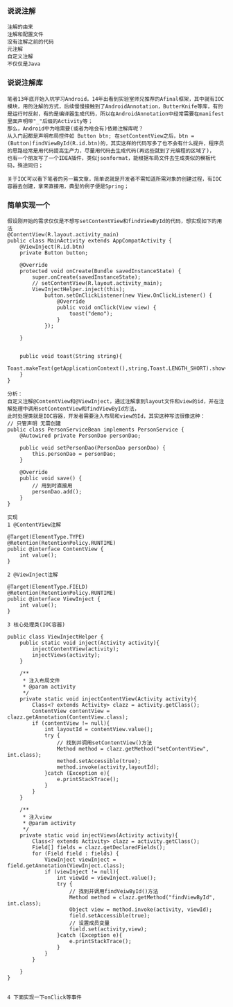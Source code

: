 ### 说说注解
   
    注解的由来
    注解和配置文件
    没有注解之前的代码
    元注解
    自定义注解
    不仅仅是Java
    
### 说说注解库
    笔者13年底开始入坑学习Android，14年出看到实验室师兄推荐的Afinal框架，其中就有IOC模块，用的注解的方式，后续慢慢接触到了AndroidAnnotation，ButterKnife等库，有的是运行时反射，有的是编译器生成代码，所以在AndroidAnnotation中经常需要在manifest里面声明带"_"后缀的Activity等；
    那么，Android中为啥需要(或者为啥会有)依赖注解库呢？
    从入门起都是声明布局控件如 Button btn; 在setContentView之后，btn = (Button)findViewById(R.id.btn)的，其实这样的代码写多了也不会有什么提升，程序员的思路经常是用代码提高生产力，尽量用代码去生成代码(再远些就到了元编程的区域了)，
    也有一个朋友写了一个IDEA插件，类似jsonformat，能根据布局文件去生成类似的模板代码，殊途同归；
    
    关于IOC可以看下笔者的另一篇文章，简单说就是开发者不需知道所需对象的创建过程，有IOC容器去创建，拿来直接用，典型的例子便是Spring；
### 简单实现一个
    假设刚开始的需求仅仅是不想写setContentView和findViewById的代码，想实现如下的用法
    @ContentView(R.layout.activity_main)
    public class MainActivity extends AppCompatActivity {
        @ViewInject(R.id.btn)
        private Button button;
    
        @Override
        protected void onCreate(Bundle savedInstanceState) {
            super.onCreate(savedInstanceState);
            // setContentView(R.layout.activity_main);
            ViewInjectHelper.inject(this);
                button.setOnClickListener(new View.OnClickListener() {
                    @Override
                    public void onClick(View view) {
                        toast("demo");
                    }
                });
    
        }
    
    
        public void toast(String string){
            Toast.makeText(getApplicationContext(),string,Toast.LENGTH_SHORT).show();
        }
    }
    
    分析：
    自定义注解@ContentView和@ViewInject，通过注解拿到layout文件和view的id，并在注解处理中调用setContentView和findViewById方法，
    此时处理类就是IOC容器，开发者需要注入布局和view的Id，其实这种写法很像这种：
    // 只管声明 无需创建
    public class PersonServiceBean implements PersonService {
        @Autowired private PersonDao personDao;
    
        public void setPersonDao(PersonDao personDao) {
            this.personDao = personDao;
        }
    
        @Override
        public void save() {
            // 用到时直接用
            personDao.add();
        }
    }
    
    实现
    1 @ContentView注解
    
    @Target(ElementType.TYPE)
    @Retention(RetentionPolicy.RUNTIME)
    public @interface ContentView {
        int value();
    }
    
    2 @ViewInject注解
    
    @Target(ElementType.FIELD)
    @Retention(RetentionPolicy.RUNTIME)
    public @interface ViewInject {
        int value();
    }
    
    3 核心处理类(IOC容器)
    
    public class ViewInjectHelper {
        public static void inject(Activity activity){
            injectContentView(activity);
            injectViews(activity);
        }
    
        /**
         * 注入布局文件
         * @param activity
         */
        private static void injectContentView(Activity activity){
            Class<? extends Activity> clazz = activity.getClass();
            ContentView contentView = clazz.getAnnotation(ContentView.class);
            if (contentView != null){
                int layoutId = contentView.value();
                try {
                    // 找到并调用setContentView()方法
                    Method method = clazz.getMethod("setContentView", int.class);
                    method.setAccessible(true);
                    method.invoke(activity,layoutId);
                }catch (Exception e){
                    e.printStackTrace();
                }
            }
        }
    
        /**
         * 注入view
         * @param activity
         */
        private static void injectViews(Activity activity){
            Class<? extends Activity> clazz = activity.getClass();
            Field[] fields = clazz.getDeclaredFields();
            for (Field field : fields) {
                ViewInject viewInject = field.getAnnotation(ViewInject.class);
                if (viewInject != null){
                    int viewId = viewInject.value();
                    try {
                        // 找到并调用findVeiwById()方法
                        Method method = clazz.getMethod("findViewById", int.class);
                        Object view = method.invoke(activity, viewId);
                        field.setAccessible(true);
                        // 设置成员变量
                        field.set(activity,view);
                    }catch (Exception e){
                        e.printStackTrace();
                    }
                }
            }
    
        }
    }


    4 下面实现一下onClick等事件
    



    
    